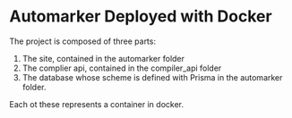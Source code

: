 # Automarker Deployed with Docker
The project is composed of three parts:
1. The site, contained in the automarker folder
2. The complier api, contained in the compiler_api folder
3. The database whose scheme is defined with Prisma in the automarker folder.

Each ot these represents a container in docker.
